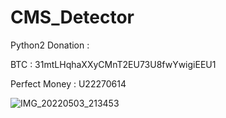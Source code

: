 # CMS_Detector

Python2  Donation :

BTC : 31mtLHqhaXXyCMnT2EU73U8fwYwigiEEU1

Perfect Money : U22270614  

![IMG_20220503_213453](https://user-images.githubusercontent.com/59664965/166479241-ce7245de-8ac2-43ba-bf16-0421d078f331.jpg)
